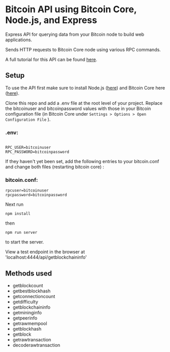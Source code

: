 # Bitcoin API using Bitcoin Core, Node.js, and Express

Express API for querying data from your Bitcoin node to build web applications.  
  
Sends HTTP requests to Bitcoin Core node using various RPC commands.

A full tutorial for this API can be found [here](https://medium.com/@peterjd42/build-your-own-bitcoin-api-using-node-js-and-bitcoin-core-251e613623db).

## Setup
To use the API first make sure to install Node.js ([here](https://nodejs.org/en/download/)) and Bitcoin Core here ([here](https://bitcoin.org/en/download)).

Clone this repo and add a .env file at the root level of your project. Replace the bitcoinuser and bitcoinpassword values with those in your Bitcoin configuration file (in Bitcoin Core under `Settings > Options > Open Configuration File` ).  
  
### .env:
```

RPC_USER=bitcoinuser
RPC_PASSWORD=bitcoinpassword
```
If they haven't yet been set, add the following entries to your bitcoin.conf and change both files (restarting bitcoin core) :  
  
### bitcoin.conf:
```
rpcuser=bitcoinuser
rpcpassword=bitcoinpassword
```

Next run

```
npm install
```
then
```
npm run server
```
to start the server.

View a test endpoint in the browser at 'localhost:4444/api/getblockchaininfo'

## Methods used
- getblockcount
- getbestblockhash
- getconnectioncount
- getdifficulty
- getblockchaininfo
- getmininginfo
- getpeerinfo
- getrawmempool
- getblockhash
- getblock
- getrawtransaction
- decoderawtransaction
